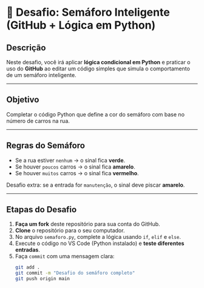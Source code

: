 # 🚦 Desafio: Semáforo Inteligente (GitHub + Lógica em Python)

## Descrição
Neste desafio, você irá aplicar **lógica condicional em Python** e praticar o uso do **GitHub** ao editar um código simples que simula o comportamento de um semáforo inteligente.

---

## Objetivo
Completar o código Python que define a cor do semáforo com base no número de carros na rua.

---

## Regras do Semáforo

- Se a rua estiver `nenhum` → o sinal fica **verde**.
- Se houver `poucos` carros → o sinal fica **amarelo**.
- Se houver `muitos` carros → o sinal fica **vermelho**.

Desafio extra: se a entrada for `manutenção`, o sinal deve piscar **amarelo**.

---

## Etapas do Desafio

1. **Faça um fork** deste repositório para sua conta do GitHub.
2. **Clone** o repositório para o seu computador.
3. No arquivo `semaforo.py`, complete a lógica usando `if`, `elif` e `else`.
4. Execute o código no VS Code (Python instalado) e **teste diferentes entradas**.
5. Faça `commit` com uma mensagem clara:
   ```bash
   git add .
   git commit -m "Desafio do semáforo completo"
   git push origin main
